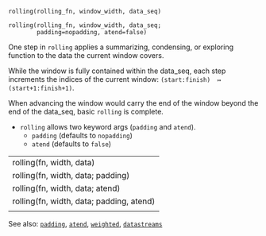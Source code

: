 

```
rolling(rolling_fn, window_width, data_seq)

rolling(rolling_fn, window_width, data_seq;
        padding=nopadding, atend=false)
```

One step in `rolling` applies a summarizing, condensing, or
exploring function to the data the current window covers.

While the window is fully contained within the data_seq,
each step increments the indices of the current window:
`(start:finish)  ↦  (start+1:finish+1)`.

When advancing the window would carry the end of the window
beyond the end of the data_seq, basic `rolling` is complete.

- `rolling` allows two keyword args (`padding` and `atend`).
   - `padding` (defaults to `nopadding`)
   - `atend` (defaults to `false`)

|                                               |
|:----------------------------------------------|
|    rolling(fn, width, data)                   |
|    rolling(fn, width, data; padding)          |
|    rolling(fn, width, data; atend)            |
|    rolling(fn, width, data; padding, atend)   |
|                                               |

See also: [`padding`](padding.md), 
          [`atend`](atend.md),
          [`weighted`](weighted.md),
          [`datastreams`](datastreams.md)

